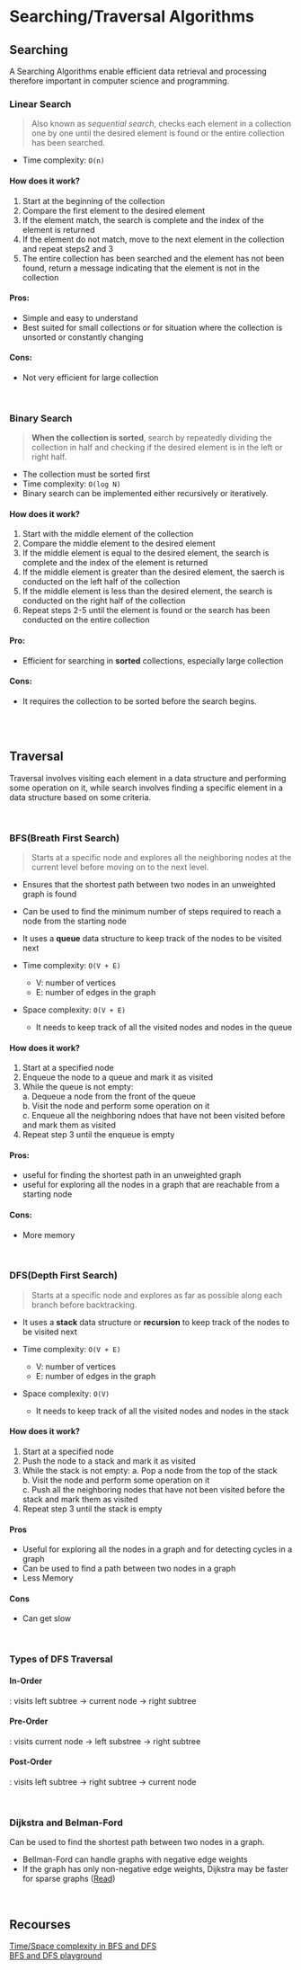 # Searching/Traversal Algorithms

## Searching

A Searching Algorithms enable efficient data retrieval and processing therefore important in computer science and programming.

### Linear Search

> Also known as _sequential search_, checks each element in a collection one by one until the desired element is found or the entire collection has been searched.

- Time complexity: `O(n)`

#### How does it work?

1. Start at the beginning of the collection
2. Compare the first element to the desired element
3. If the element match, the search is complete and the index of the element is returned
4. If the element do not match, move to the next element in the collection and repeat steps2 and 3
5. The entire collection has been searched and the element has not been found, return a message indicating that the element is not in the collection

#### Pros:

- Simple and easy to understand
- Best suited for small collections or for situation where the collection is unsorted or constantly changing

#### Cons:

- Not very efficient for large collection

<br />

### Binary Search

> **When the collection is sorted**, search by repeatedly dividing the collection in half and checking if the desired element is in the left or right half.

- The collection must be sorted first
- Time complexity: `O(log N)`
- Binary search can be implemented either recursively or iteratively.

#### How does it work?

1. Start with the middle element of the collection
2. Compare the middle element to the desired element
3. If the middle element is equal to the desired element, the search is complete and the index of the element is returned
4. If the middle element is greater than the desired element, the saerch is conducted on the left half of the collection
5. If the middle element is less than the desired element, the search is conducted on the right half of the collection
6. Repeat steps 2-5 until the element is found or the search has been conducted on the entire collection

#### Pro:

- Efficient for searching in **sorted** collections, especially large collection

#### Cons:

- It requires the collection to be sorted before the search begins.

<br />
<br />

## Traversal

Traversal involves visiting each element in a data structure and performing some operation on it, while search involves finding a specific element in a data structure based on some criteria.

<br />

### BFS(Breath First Search)

> Starts at a specific node and explores all the neighboring nodes at the current level before moving on to the next level.

- Ensures that the shortest path between two nodes in an unweighted graph is found
- Can be used to find the minimum number of steps required to reach a node from the starting node
- It uses a **queue** data structure to keep track of the nodes to be visited next

- Time complexity: `O(V + E)`
  - V: number of vertices
  - E: number of edges in the graph
- Space complexity: `O(V + E)`
  - It needs to keep track of all the visited nodes and nodes in the queue

#### How does it work?

1. Start at a specified node
2. Enqueue the node to a queue and mark it as visited
3. While the queue is not empty:\
   a. Dequeue a node from the front of the queue\
   b. Visit the node and perform some operation on it\
   c. Enqueue all the neighboring ndoes that have not been visited before and mark them as visited
4. Repeat step 3 until the enqueue is empty

#### Pros:

- useful for finding the shortest path in an unweighted graph
- useful for exploring all the nodes in a graph that are reachable from a starting node

#### Cons:

- More memory

<br />

### DFS(Depth First Search)

> Starts at a specific node and explores as far as possible along each branch before backtracking.

- It uses a **stack** data structure or **recursion** to keep track of the nodes to be visited next

- Time complexity: `O(V + E)`
  - V: number of vertices
  - E: number of edges in the graph
- Space complexity: `O(V)`
  - It needs to keep track of all the visited nodes and nodes in the stack

#### How does it work?

1. Start at a specified node
2. Push the node to a stack and mark it as visited
3. While the stack is not empty:
   a. Pop a node from the top of the stack\
   b. Visit the node and perform some operation on it\
   c. Push all the neighboring nodes that have not been visited before the stack and mark them as visited
4. Repeat step 3 until the stack is empty

#### Pros

- Useful for exploring all the nodes in a graph and for detecting cycles in a graph
- Can be used to find a path between two nodes in a graph
- Less Memory

#### Cons

- Can get slow

<br />

### Types of DFS Traversal

#### In-Order

: visits left subtree -> current node -> right subtree

#### Pre-Order

: visits current node -> left substree -> right subtree

#### Post-Order

: visits left subtree -> right subtree -> current node

<br />

### Dijkstra and Belman-Ford

Can be used to find the shortest path between two nodes in a graph.

- Bellman-Ford can handle graphs with negative edge weights
- If the graph has only non-negative edge weights, Dijkstra may be faster for sparse graphs ([Read](https://medium.com/basecs/finding-the-shortest-path-with-a-little-help-from-dijkstra-613149fbdc8e))

<br />

## Recourses

[Time/Space complexity in BFS and DFS](https://stackoverflow.com/questions/9844193/what-is-the-time-and-space-complexity-of-a-breadth-first-and-depth-first-tree-tr)\
[BFS and DFS playground](https://visualgo.net/en/dfsbfs)
